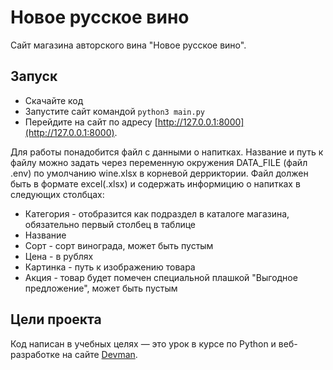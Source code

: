 # Новое русское вино

Сайт магазина авторского вина "Новое русское вино".

## Запуск

- Скачайте код
- Запустите сайт командой `python3 main.py`
- Перейдите на сайт по адресу [http://127.0.0.1:8000](http://127.0.0.1:8000).

Для работы понадобится файл с данными о напитках. 
Название и путь к файлу можно задать через переменную окружения DATA_FILE (файл .env) 
по умолчанию wine.xlsx в корневой дерриктории.
Файл должен быть в формате excel(.xlsx) и содержать информицию о напитках в следующих столбцах:
 - Категория - отобразится как подраздел в каталоге магазина, обязательно первый столбец в таблице
 - Название
 - Сорт - сорт винограда, может быть пустым 
 - Цена - в рублях
 - Картинка - путь к изображению товара
 - Акция - товар будет помечен специальной плашкой "Выгодное предложение", может быть пустым

## Цели проекта

Код написан в учебных целях — это урок в курсе по Python и веб-разработке на сайте [Devman](https://dvmn.org).
